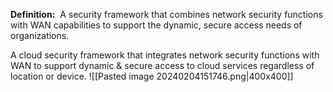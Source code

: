 **Definition:** 
 A security framework that combines network security functions with WAN capabilities to support the dynamic, secure access needs of organizations.

A cloud security framework that integrates network security functions with WAN to support dynamic & secure access to cloud services regardless of location or device.
![[Pasted image 20240204151746.png|400x400]]